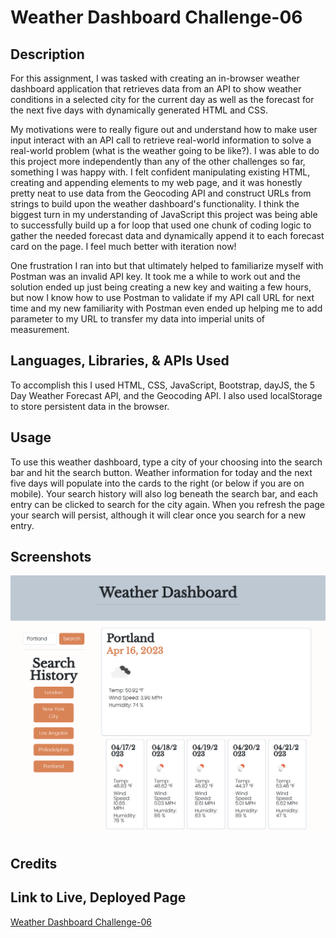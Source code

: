 # Weather Dashboard Challenge-06
## Description
For this assignment, I was tasked with creating an in-browser weather dashboard application that retrieves data from an API to show weather conditions in a selected city for the current day as well as the forecast for the next five days with dynamically generated HTML and CSS.

My motivations were to really figure out and understand how to make user input interact with an API call to retrieve real-world information to solve a real-world problem (what is the weather going to be like?). I was able to do this project more independently than any of the other challenges so far, something I was happy with. I felt confident manipulating existing HTML, creating and appending elements to my web page, and it was honestly pretty neat to use data from the Geocoding API and construct URLs from strings to build upon the weather dashboard's functionality. I think the biggest turn in my understanding of JavaScript this project was being able to successfully build up a for loop that used one chunk of coding logic to gather the needed forecast data and dynamically append it to each forecast card on the page. I feel much better with iteration now!

One frustration I ran into but that ultimately helped to familiarize myself with Postman was an invalid API key. It took me a while to work out and the solution ended up just being creating a new key and waiting a few hours, but now I know how to use Postman to validate if my API call URL for next time and my new familiarity with Postman even ended up helping me to add parameter to my URL to transfer my data into imperial units of measurement.

## Languages, Libraries, & APIs Used
To accomplish this I used HTML, CSS, JavaScript, Bootstrap, dayJS, the 5 Day Weather Forecast API, and the Geocoding API. I also used localStorage to store persistent data in the browser.
## Usage
To use this weather dashboard, type a city of your choosing into the search bar and hit the search button. Weather information for today and the next five days will populate into the cards to the right (or below if you are on mobile). Your search history will also log beneath the search bar, and each entry can be clicked to search for the city again. When you refresh the page your search will persist, although it will clear once you search for a new entry.
## Screenshots
![A screenshot of the weather application in action](./assets/img/weather-dash-screenshot.png)
## Credits
## Link to Live, Deployed Page
[Weather Dashboard Challenge-06](https://josielynngriffin.github.io/weather-dash-challenge-06/index.html)